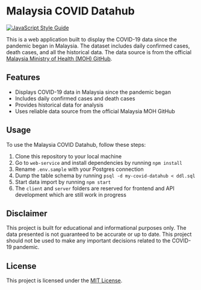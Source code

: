 # Malaysia COVID Datahub
[![JavaScript Style Guide](https://cdn.rawgit.com/standard/standard/master/badge.svg)](https://github.com/standard/standard)

This is a web application built to display the COVID-19 data since the pandemic began in Malaysia. The dataset includes daily confirmed cases, death cases, and all the historical data. The data source is from the official [Malaysia Ministry of Health (MOH) GitHub](https://github.com/MoH-Malaysia/covid19-public).

## Features

- Displays COVID-19 data in Malaysia since the pandemic began
- Includes daily confirmed cases and death cases
- Provides historical data for analysis
- Uses reliable data source from the official Malaysia MOH GitHub

## Usage
To use the Malaysia COVID Datahub, follow these steps:

1. Clone this repository to your local machine
2. Go to `web-service` and install dependencies by running `npm install`
3. Rename `.env.sample` with your Postgres connection
4. Dump the table schema by running `psql -d my-covid-datahub < ddl.sql`
5. Start data import by running `npm start`
6. The `client` and `server` folders are reserved for frontend and API development which are still work in progress

## Disclaimer

This project is built for educational and informational purposes only. The data presented is not guaranteed to be accurate or up to date. This project should not be used to make any important decisions related to the COVID-19 pandemic.

## License

This project is licensed under the [MIT License](https://opensource.org/licenses/MIT).